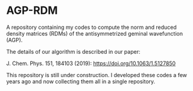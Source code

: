 # AGP-RDM

A repository containing my codes to compute the norm and reduced density matrices (RDMs) of the antisymmetrized geminal wavefunction (AGP).

The details of our algorithm is described in our paper: 

J. Chem. Phys. 151, 184103 (2019): https://doi.org/10.1063/1.5127850

This repository is still under construction. I developed these codes a few years ago and now collecting them all in a single repository.

